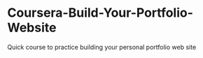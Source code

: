 # Coursera-Build-Your-Portfolio-Website
 Quick course to practice building your personal portfolio web site
